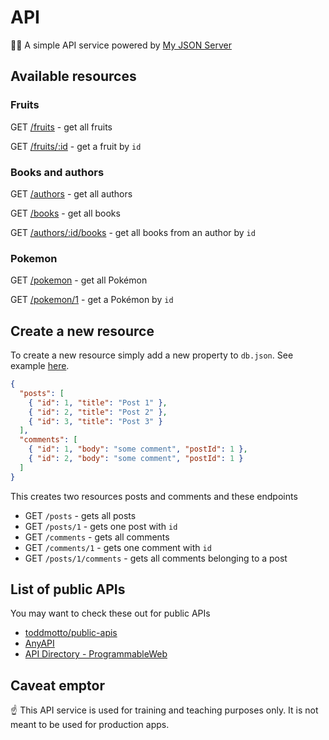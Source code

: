 # API

💁‍♀️ A simple API service powered by [My JSON Server](https://my-json-server.typicode.com/)

## Available resources

### Fruits

GET [/fruits](https://my-json-server.typicode.com/thoughtworks-jumpstart/api/fruits) - get all fruits

GET [/fruits/:id](https://my-json-server.typicode.com/thoughtworks-jumpstart/api/fruits) - get a fruit by `id`

### Books and authors

GET [/authors](https://my-json-server.typicode.com/thoughtworks-jumpstart/api/authors) - get all authors

GET [/books](https://my-json-server.typicode.com/thoughtworks-jumpstart/api/books) - get all books

GET [/authors/:id/books](https://my-json-server.typicode.com/thoughtworks-jumpstart/api/authors/1/books) - get all books from an author by `id`

### Pokemon

GET [/pokemon](https://my-json-server.typicode.com/thoughtworks-jumpstart/api/pokemon) - get all Pokémon

GET [/pokemon/1](https://my-json-server.typicode.com/thoughtworks-jumpstart/api/pokemon/1) - get a Pokémon by `id`

## Create a new resource

To create a new resource simply add a new property to `db.json`. See example [here](https://github.com/typicode/demo/blob/master/db.json).

```json
{
  "posts": [
    { "id": 1, "title": "Post 1" },
    { "id": 2, "title": "Post 2" },
    { "id": 3, "title": "Post 3" }
  ],
  "comments": [
    { "id": 1, "body": "some comment", "postId": 1 },
    { "id": 2, "body": "some comment", "postId": 1 }
  ]
}
```

This creates two resources posts and comments and these endpoints

- GET `/posts` - gets all posts
- GET `/posts/1` - gets one post with `id`
- GET `/comments` - gets all comments
- GET `/comments/1` - gets one comment with `id`
- GET `/posts/1/comments` - gets all comments belonging to a post

## List of public APIs

You may want to check these out for public APIs

- [toddmotto/public-apis](https://github.com/toddmotto/public-apis)
- [AnyAPI](https://any-api.com/)
- [API Directory - ProgrammableWeb](https://www.programmableweb.com/apis/directory)

## Caveat emptor

☝️ This API service is used for training and teaching purposes only. It is not meant to be used for production apps.
